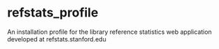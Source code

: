 refstats_profile
================

An installation profile for the library reference statistics web application developed at refstats.stanford.edu